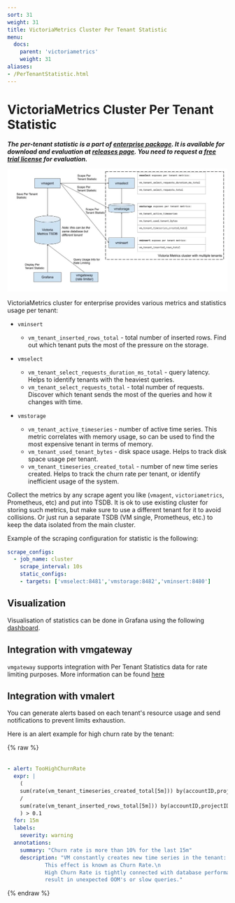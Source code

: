 ```yaml
---
sort: 31
weight: 31
title: VictoriaMetrics Cluster Per Tenant Statistic
menu:
  docs:
    parent: 'victoriametrics'
    weight: 31
aliases:
- /PerTenantStatistic.html
---
```


# VictoriaMetrics Cluster Per Tenant Statistic

***The per-tenant statistic is a part of [enterprise package](https://docs.victoriametrics.com/enterprise.html). It is available for download and evaluation at [releases page](https://github.com/VictoriaMetrics/VictoriaMetrics/releases/latest). You need to request a [free trial license](https://victoriametrics.com/products/enterprise/trial/) for evaluation.***

<img alt="cluster-per-tenant-stat" src="PerTenantStatistic-stats.webp">

VictoriaMetrics cluster for enterprise provides various metrics and statistics usage per tenant:

- `vminsert`
  - `vm_tenant_inserted_rows_total` - total number of inserted rows. Find out which tenant
    puts the most of the pressure on the storage.

- `vmselect`
  - `vm_tenant_select_requests_duration_ms_total` - query latency.
    Helps to identify tenants with the heaviest queries.
  - `vm_tenant_select_requests_total` - total number of requests.
    Discover which tenant sends the most of the queries and how it changes with time.

- `vmstorage`
  - `vm_tenant_active_timeseries` - number of active time series.
    This metric correlates with memory usage, so can be used to find the most expensive
    tenant in terms of memory.
  - `vm_tenant_used_tenant_bytes` - disk space usage. Helps to track disk space usage
    per tenant.
  - `vm_tenant_timeseries_created_total` - number of new time series created. Helps to track
    the churn rate per tenant, or identify inefficient usage of the system.

Collect the metrics by any scrape agent you like (`vmagent`, `victoriametrics`, Prometheus, etc) and put into TSDB.
It is ok to use existing cluster for storing such metrics, but make sure to use a different tenant for it to avoid collisions.
Or just run a separate TSDB (VM single, Prometheus, etc.) to keep the data isolated from the main cluster.

Example of the scraping configuration for statistic is the following:

```yaml
scrape_configs:
  - job_name: cluster
    scrape_interval: 10s
    static_configs:
    - targets: ['vmselect:8481','vmstorage:8482','vminsert:8480']
```

## Visualization

Visualisation of statistics can be done in Grafana using the following
[dashboard](https://grafana.com/grafana/dashboards/16399/).

## Integration with vmgateway

`vmgateway` supports integration with Per Tenant Statistics data for rate limiting purposes.
More information can be found [here](https://docs.victoriametrics.com/vmgateway.html)

## Integration with vmalert

You can generate alerts based on each tenant's resource usage and send notifications
to prevent limits exhaustion.

Here is an alert example for high churn rate by the tenant:

{% raw  %}
```yaml

- alert: TooHighChurnRate
  expr: |
    (
    sum(rate(vm_tenant_timeseries_created_total[5m])) by(accountID,projectID)
    /
    sum(rate(vm_tenant_inserted_rows_total[5m])) by(accountID,projectID)
    ) > 0.1
  for: 15m
  labels:
    severity: warning
  annotations:
    summary: "Churn rate is more than 10% for the last 15m"
    description: "VM constantly creates new time series in the tenant: {{ $labels.accountID }}:{{ $labels.projectID }}.\n
            This effect is known as Churn Rate.\n
            High Churn Rate is tightly connected with database performance and may
            result in unexpected OOM's or slow queries."
```
{% endraw %}
